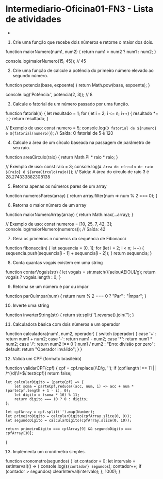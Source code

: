 # Intermediario-Oficina01-FN3 - Lista de atividades

-

1. Crie uma função que recebe dois números e retorne o maior dos dois.

function maiorNumero(num1, num2) {
    return num1 > num2 ? num1 : num2;
  }
  
  console.log(maiorNumero(15, 45)); // 45

   2. Crie uma função de calcule a potência do primeiro número elevado ao segundo número.

function potencia(base, expoente) {
    return Math.pow(base, expoente);
  }
  
  console.log('Potência:', potencia(2, 3)); // 8


  3. Calcule o fatorial de um número passado por uma função.

function fatorial(n) {
    let resultado = 1;
    for (let i = 2; i <= n; i++) {
      resultado *= i;
    }
    return resultado;
  }
  
  // Exemplo de uso:
  const numero = 5;
  console.log(`O fatorial de ${numero} é ${fatorial(numero)}`);
  // Saída: O fatorial de 5 é 120
  

  4. Calcule a área de um círculo baseada na passagem de parâmetro de seu raio.

function areaCirculo(raio) {
    return Math.PI * raio * raio;
  }
  
  // Exemplo de uso:
  const raio = 3;
  console.log(`A área do círculo de raio ${raio} é ${areaCirculo(raio)}`);
  // Saída: A área do círculo de raio 3 é 28.274333882308138



  5. Retorna apenas os números pares de um array

function numerosPares(array) {
    return array.filter(num => num % 2 === 0);
}



6. Retorna o maior número de um array

function maiorNumeroArray(array) {
    return Math.max(...array);
}

// Exemplo de uso:
const numeros = [10, 25, 7, 42, 3];
console.log(maiorNumero(numeros)); // Saída: 42


7. Gera os primeiros n números da sequência de Fibonacci

function fibonacci(n) {
    let sequencia = [0, 1];
    for (let i = 2; i < n; i++) {
        sequencia.push(sequencia[i - 1] + sequencia[i - 2]);
    }
    return sequencia;
}



8. Conta quantas vogais existem em uma string

function contarVogais(str) {
    let vogais = str.match(/[aeiouAEIOU]/g);
    return vogais ? vogais.length : 0;
}


9. Retorna se um número é par ou ímpar

function parOuImpar(num) {
    return num % 2 === 0 ? "Par" : "Ímpar";
}


10. Inverte uma string

function inverterString(str) {
    return str.split('').reverse().join('');
}


11. Calculadora básica com dois números e um operador

function calculadora(num1, num2, operador) {
    switch (operador) {
        case '+': return num1 + num2;
        case '-': return num1 - num2;
        case '*': return num1 * num2;
        case '/': return num2 !== 0 ? num1 / num2 : "Erro: divisão por zero";
        default: return "Operador inválido";
    }
}

12. Valida um CPF (formato brasileiro)

function validarCPF(cpf) {
    cpf = cpf.replace(/\D/g, '');
    if (cpf.length !== 11 || /^(\d)\1+$/.test(cpf)) return false;
    
    let calcularDigito = (parteCpf) => {
        let soma = parteCpf.reduce((acc, num, i) => acc + num * (parteCpf.length + 1 - i), 0);
        let digito = (soma * 10) % 11;
        return digito === 10 ? 0 : digito;
    };
    
    let cpfArray = cpf.split('').map(Number);
    let primeiroDigito = calcularDigito(cpfArray.slice(0, 9));
    let segundoDigito = calcularDigito(cpfArray.slice(0, 10));
    
    return primeiroDigito === cpfArray[9] && segundoDigito === cpfArray[10];
}



13. Implementa um cronômetro simples.
    
function cronometro(segundos) {
    let contador = 0;
    let intervalo = setInterval(() => {
        console.log(`${contador} segundos`);
        contador++;
        if (contador > segundos) clearInterval(intervalo);
    }, 1000);
}


  
